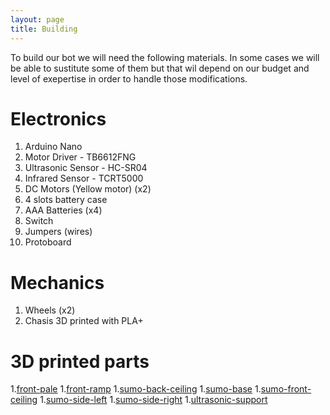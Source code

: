 ```yaml
---
layout: page
title: Building
---
```


To build our bot we will need the following materials. In some cases we will be able to sustitute some of them but that wil depend on our budget and level of exepertise in order to handle those modifications.

# Electronics
1. Arduino Nano
1. Motor Driver - TB6612FNG
1. Ultrasonic Sensor - HC-SR04
1. Infrared Sensor - TCRT5000
1. DC Motors (Yellow motor) (x2)
1. 4 slots battery case
1. AAA Batteries (x4)
1. Switch
1. Jumpers (wires)
1. Protoboard

# Mechanics
1. Wheels (x2)
1. Chasis 3D printed with PLA+

# 3D printed parts
1.[front-pale](link)
1.[front-ramp](link)
1.[sumo-back-ceiling](link)
1.[sumo-base](link)
1.[sumo-front-ceiling](link)
1.[sumo-side-left](link)
1.[sumo-side-right](link)
1.[ultrasonic-support](link)
